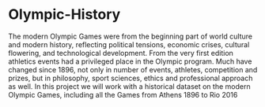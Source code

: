 # Olympic-History
The modern Olympic Games were from the beginning part of
world culture and modern history, reflecting political tensions,
economic crises, cultural flowering, and technological
development.
From the very first edition athletics events had a privileged place
in the Olympic program. Much have changed since 1896, not
only in number of events, athletes, competition and prizes, but in
philosophy, sport sciences, ethics and professional approach as
well.
In this project we will work with a historical dataset on the
modern Olympic Games, including all the Games from Athens
1896 to Rio 2016
